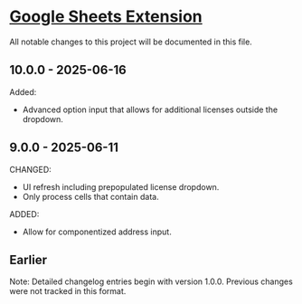 # [Google Sheets Extension](https://www.smarty.com/docs/extensions/google-sheets-extension)
All notable changes to this project will be documented in this file.


## 10.0.0 - 2025-06-16

Added:
- Advanced option input that allows for additional licenses outside the dropdown.

## 9.0.0 - 2025-06-11

CHANGED:
- UI refresh including prepopulated license dropdown.
- Only process cells that contain data.

ADDED:
- Allow for componentized address input.

## Earlier

Note: Detailed changelog entries begin with version 1.0.0. Previous changes were not tracked in this format.